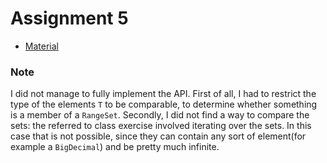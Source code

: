 
# Assignment 5

- [Material](https://datsoftlyngby.github.io/soft2019fall/DM/week-39/info.html)

### Note

I did not manage to fully implement the API. First of all, I had to restrict the type of the elements `T` to be comparable, to determine whether something is a member of a `RangeSet`. Secondly, I did not find a way to compare the sets: the referred to class exercise involved iterating over the sets. In this case that is not possible, since they can contain any sort of element(for example a `BigDecimal`) and be pretty much infinite.